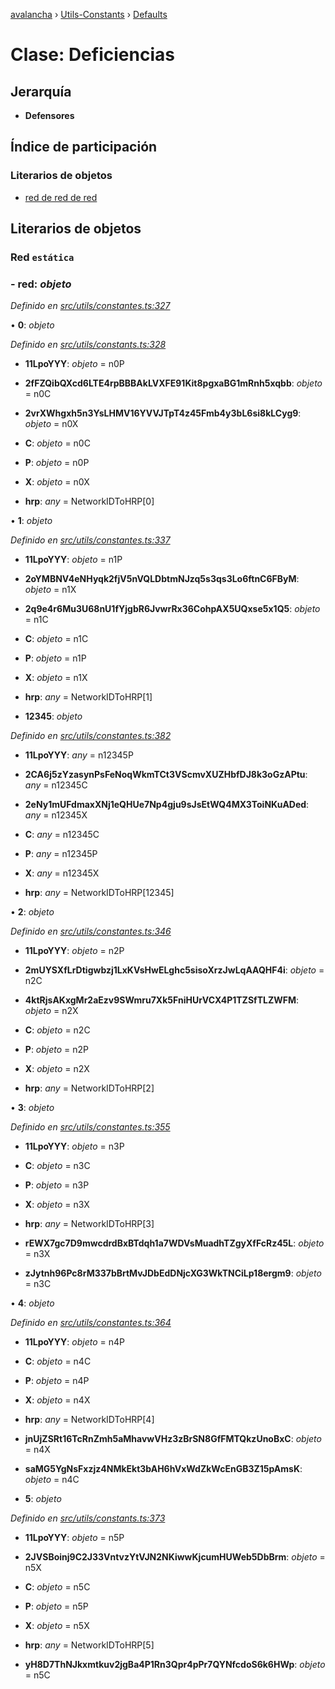 [avalancha](../README.md) › [Utils-Constants](../modules/utils_constants.md) › [Defaults](utils_constants.defaults.md)

# Clase: Deficiencias

## Jerarquía

* **Defensores**

## Índice de participación

### Literarios de objetos

* [red de red de red](utils_constants.defaults.md#static-network)

## Literarios de objetos

### Red `estática`

### - **red**: *objeto*

*Definido en [src/utils/constantes.ts:327](https://github.com/ava-labs/avalanchejs/blob/ae78dee/src/utils/constants.ts#L327)*

• **0**: *objeto*

*Definido en [src/utils/constants.ts:328](https://github.com/ava-labs/avalanchejs/blob/ae78dee/src/utils/constants.ts#L328)*

* **11LpoYYY**: *objeto* = n0P

* **2fFZQibQXcd6LTE4rpBBBAkLVXFE91Kit8pgxaBG1mRnh5xqbb**: *objeto* = n0C

* **2vrXWhgxh5n3YsLHMV16YVVJTpT4z45Fmb4y3bL6si8kLCyg9**: *objeto* = n0X

* **C**: *objeto* = n0C

* **P**: *objeto* = n0P

* **X**: *objeto* = n0X

* **hrp**: *any* = NetworkIDToHRP[0]

• **1**: *objeto*

*Definido en [src/utils/constantes.ts:337](https://github.com/ava-labs/avalanchejs/blob/ae78dee/src/utils/constants.ts#L337)*

* **11LpoYYY**: *objeto* = n1P

* **2oYMBNV4eNHyqk2fjV5nVQLDbtmNJzq5s3qs3Lo6ftnC6FByM**: *objeto* = n1X

* **2q9e4r6Mu3U68nU1fYjgbR6JvwrRx36CohpAX5UQxse5x1Q5**: *objeto* = n1C

* **C**: *objeto* = n1C

* **P**: *objeto* = n1P

* **X**: *objeto* = n1X

* **hrp**: *any* = NetworkIDToHRP[1]

- **12345**: *objeto*

*Definido en [src/utils/constantes.ts:382](https://github.com/ava-labs/avalanchejs/blob/ae78dee/src/utils/constants.ts#L382)*

* **11LpoYYY**: *any* = n12345P

* **2CA6j5zYzasynPsFeNoqWkmTCt3VScmvXUZHbfDJ8k3oGzAPtu**: *any* = n12345C

* **2eNy1mUFdmaxXNj1eQHUe7Np4gju9sJsEtWQ4MX3ToiNKuADed**: *any* = n12345X

* **C**: *any* = n12345C

* **P**: *any* = n12345P

* **X**: *any* = n12345X

* **hrp**: *any* = NetworkIDToHRP[12345]

• **2**: *objeto*

*Definido en [src/utils/constantes.ts:346](https://github.com/ava-labs/avalanchejs/blob/ae78dee/src/utils/constants.ts#L346)*

* **11LpoYYY**: *objeto* = n2P

* **2mUYSXfLrDtigwbzj1LxKVsHwELghc5sisoXrzJwLqAAQHF4i**: *objeto* = n2C

* **4ktRjsAKxgMr2aEzv9SWmru7Xk5FniHUrVCX4P1TZSfTLZWFM**: *objeto* = n2X

* **C**: *objeto* = n2C

* **P**: *objeto* = n2P

* **X**: *objeto* = n2X

* **hrp**: *any* = NetworkIDToHRP[2]

• **3**: *objeto*

*Definido en [src/utils/constantes.ts:355](https://github.com/ava-labs/avalanchejs/blob/ae78dee/src/utils/constants.ts#L355)*

* **11LpoYYY**: *objeto* = n3P

* **C**: *objeto* = n3C

* **P**: *objeto* = n3P

* **X**: *objeto* = n3X

* **hrp**: *any* = NetworkIDToHRP[3]

* **rEWX7gc7D9mwcdrdBxBTdqh1a7WDVsMuadhTZgyXfFcRz45L**: *objeto* = n3X

* **zJytnh96Pc8rM337bBrtMvJDbEdDNjcXG3WkTNCiLp18ergm9**: *objeto* = n3C

• **4**: *objeto*

*Definido en [src/utils/constantes.ts:364](https://github.com/ava-labs/avalanchejs/blob/ae78dee/src/utils/constants.ts#L364)*

* **11LpoYYY**: *objeto* = n4P

* **C**: *objeto* = n4C

* **P**: *objeto* = n4P

* **X**: *objeto* = n4X

* **hrp**: *any* = NetworkIDToHRP[4]

* **jnUjZSRt16TcRnZmh5aMhavwVHz3zBrSN8GfFMTQkzUnoBxC**: *objeto* = n4X

* **saMG5YgNsFxzjz4NMkEkt3bAH6hVxWdZkWcEnGB3Z15pAmsK**: *objeto* = n4C

- **5**: *objeto*

*Definido en [src/utils/constants.ts:373](https://github.com/ava-labs/avalanchejs/blob/ae78dee/src/utils/constants.ts#L373)*

* **11LpoYYY**: *objeto* = n5P

* **2JVSBoinj9C2J33VntvzYtVJN2NKiwwKjcumHUWeb5DbBrm**: *objeto* = n5X

* **C**: *objeto* = n5C

* **P**: *objeto* = n5P

* **X**: *objeto* = n5X

* **hrp**: *any* = NetworkIDToHRP[5]

* **yH8D7ThNJkxmtkuv2jgBa4P1Rn3Qpr4pPr7QYNfcdoS6k6HWp**: *objeto* = n5C
